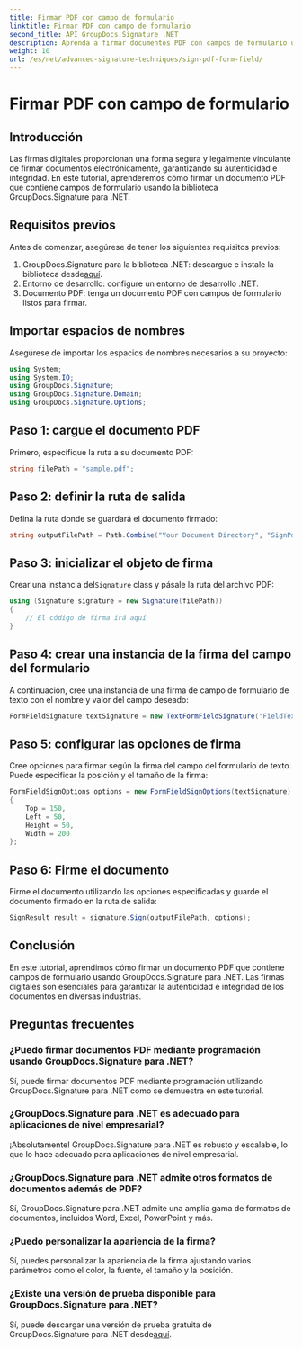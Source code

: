 ```yaml
---
title: Firmar PDF con campo de formulario
linktitle: Firmar PDF con campo de formulario
second_title: API GroupDocs.Signature .NET
description: Aprenda a firmar documentos PDF con campos de formulario usando GroupDocs.Signature para .NET. Garantice la autenticidad y la integridad de los documentos sin esfuerzo.
weight: 10
url: /es/net/advanced-signature-techniques/sign-pdf-form-field/
---
```


# Firmar PDF con campo de formulario

## Introducción
Las firmas digitales proporcionan una forma segura y legalmente vinculante de firmar documentos electrónicamente, garantizando su autenticidad e integridad. En este tutorial, aprenderemos cómo firmar un documento PDF que contiene campos de formulario usando la biblioteca GroupDocs.Signature para .NET.
## Requisitos previos
Antes de comenzar, asegúrese de tener los siguientes requisitos previos:
1.  GroupDocs.Signature para la biblioteca .NET: descargue e instale la biblioteca desde[aquí](https://releases.groupdocs.com/signature/net/).
2. Entorno de desarrollo: configure un entorno de desarrollo .NET.
3. Documento PDF: tenga un documento PDF con campos de formulario listos para firmar.

## Importar espacios de nombres
Asegúrese de importar los espacios de nombres necesarios a su proyecto:
```csharp
using System;
using System.IO;
using GroupDocs.Signature;
using GroupDocs.Signature.Domain;
using GroupDocs.Signature.Options;
```
## Paso 1: cargue el documento PDF
Primero, especifique la ruta a su documento PDF:
```csharp
string filePath = "sample.pdf";
```
## Paso 2: definir la ruta de salida
Defina la ruta donde se guardará el documento firmado:
```csharp
string outputFilePath = Path.Combine("Your Document Directory", "SignPdfWithFormField", "SignedWithFormField.pdf");
```
## Paso 3: inicializar el objeto de firma
 Crear una instancia del`Signature` class y pásale la ruta del archivo PDF:
```csharp
using (Signature signature = new Signature(filePath))
{
    // El código de firma irá aquí
}
```
## Paso 4: crear una instancia de la firma del campo del formulario
A continuación, cree una instancia de una firma de campo de formulario de texto con el nombre y valor del campo deseado:
```csharp
FormFieldSignature textSignature = new TextFormFieldSignature("FieldText", "Value1");
```
## Paso 5: configurar las opciones de firma
Cree opciones para firmar según la firma del campo del formulario de texto. Puede especificar la posición y el tamaño de la firma:
```csharp
FormFieldSignOptions options = new FormFieldSignOptions(textSignature)
{
    Top = 150,
    Left = 50,
    Height = 50,
    Width = 200
};
```
## Paso 6: Firme el documento
Firme el documento utilizando las opciones especificadas y guarde el documento firmado en la ruta de salida:
```csharp
SignResult result = signature.Sign(outputFilePath, options);
```

## Conclusión
En este tutorial, aprendimos cómo firmar un documento PDF que contiene campos de formulario usando GroupDocs.Signature para .NET. Las firmas digitales son esenciales para garantizar la autenticidad e integridad de los documentos en diversas industrias.
## Preguntas frecuentes
### ¿Puedo firmar documentos PDF mediante programación usando GroupDocs.Signature para .NET?
Sí, puede firmar documentos PDF mediante programación utilizando GroupDocs.Signature para .NET como se demuestra en este tutorial.
### ¿GroupDocs.Signature para .NET es adecuado para aplicaciones de nivel empresarial?
¡Absolutamente! GroupDocs.Signature para .NET es robusto y escalable, lo que lo hace adecuado para aplicaciones de nivel empresarial.
### ¿GroupDocs.Signature para .NET admite otros formatos de documentos además de PDF?
Sí, GroupDocs.Signature para .NET admite una amplia gama de formatos de documentos, incluidos Word, Excel, PowerPoint y más.
### ¿Puedo personalizar la apariencia de la firma?
Sí, puedes personalizar la apariencia de la firma ajustando varios parámetros como el color, la fuente, el tamaño y la posición.
### ¿Existe una versión de prueba disponible para GroupDocs.Signature para .NET?
 Sí, puede descargar una versión de prueba gratuita de GroupDocs.Signature para .NET desde[aquí](https://releases.groupdocs.com/).
